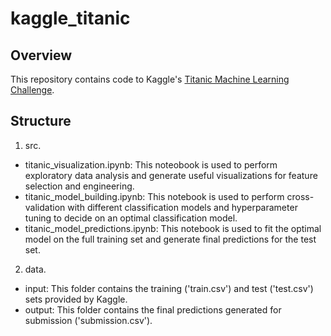 # kaggle_titanic

## Overview
This repository contains code to Kaggle's [Titanic Machine Learning Challenge](https://www.kaggle.com/c/titanic/overview). 

## Structure
1. src. 
  - titanic_visualization.ipynb: This noteobook is used to perform exploratory data analysis and generate useful visualizations for feature selection and engineering.
  - titanic_model_building.ipynb: This notebook is used to perform cross-validation with different classification models and hyperparameter tuning to decide on an optimal classification model. 
  - titanic_model_predictions.ipynb: This notebook is used to fit the optimal model on the full training set and generate final predictions for the test set. 

2. data. 
  - input: This folder contains the training ('train.csv') and test ('test.csv') sets provided by Kaggle.
  - output: This folder contains the final predictions generated for submission ('submission.csv').
